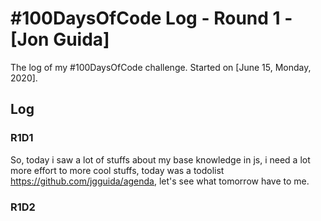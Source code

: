 # #100DaysOfCode Log - Round 1 - [Jon Guida]

The log of my #100DaysOfCode challenge. Started on [June 15, Monday, 2020].

## Log

### R1D1 
So, today i saw a lot of stuffs about my base knowledge in js, i need a lot more effort to more cool stuffs, today was a todolist https://github.com/jgguida/agenda, let's see what tomorrow have to me.

### R1D2
